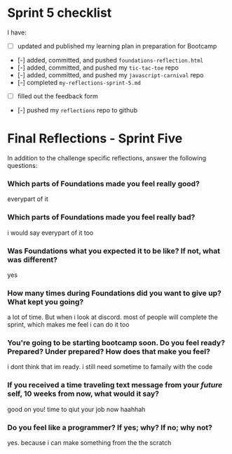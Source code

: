 # Sprint 5 checklist

I have:
- [ ] updated and published my learning plan in preparation for Bootcamp
- [-] added, committed, and pushed `foundations-reflection.html`
- [-] added, committed, and pushed my `tic-tac-toe` repo
- [-] added, committed, and pushed my `javascript-carnival` repo
- [-] completed `my-reflections-sprint-5.md`
- [ ] filled out the feedback form
- [-] pushed my `reflections` repo to github





# Final Reflections - Sprint Five 

In addition to the challenge specific reflections, answer the following questions:


### Which parts of Foundations made you feel really good?
everypart of it 


### Which parts of Foundations made you feel really bad?
i would say everypart of it too 


### Was Foundations what you expected it to be like? If not, what was different?
yes 



### How many times during Foundations did you want to give up? What kept you going?
a lot of time. But when i look at discord. most of people will complete the sprint, which makes me feel i can do it too



### You're going to be starting bootcamp soon. Do you feel ready? Prepared? Under prepared? How does that make you feel?
i dont think that im ready. i still need sometime to famaily with the code 



### If you received a time traveling text message from your _future_ self, 10 weeks from now, what would it say?
good on you! time to qiut your job now haahhah



### Do you feel like a programmer? If yes; why? If no; why not?
yes. because i can make something from the the scratch 


